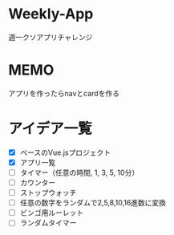 # Weekly-App
週一クソアプリチャレンジ

# MEMO
アプリを作ったらnavとcardを作る

# アイデア一覧
- [x] ベースのVue.jsプロジェクト
- [x] アプリ一覧
- [ ] タイマー（任意の時間, 1, 3, 5, 10分）
- [ ] カウンター
- [ ] ストップウォッチ
- [ ] 任意の数字をランダムで2,5,8,10,16進数に変換
- [ ] ビンゴ用ルーレット
- [ ] ランダムタイマー

